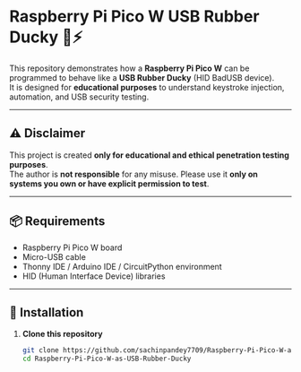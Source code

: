 # Raspberry Pi Pico W USB Rubber Ducky 🦆⚡

This repository demonstrates how a **Raspberry Pi Pico W** can be programmed to behave like a **USB Rubber Ducky** (HID BadUSB device).  
It is designed for **educational purposes** to understand keystroke injection, automation, and USB security testing.

---

## ⚠️ Disclaimer
This project is created **only for educational and ethical penetration testing purposes**.  
The author is **not responsible** for any misuse. Please use it **only on systems you own or have explicit permission to test**.

---

## 📦 Requirements
- Raspberry Pi Pico W board  
- Micro-USB cable  
- Thonny IDE / Arduino IDE / CircuitPython environment  
- HID (Human Interface Device) libraries  

---

## 🔧 Installation

1. **Clone this repository**
   ```bash
   git clone https://github.com/sachinpandey7709/Raspberry-Pi-Pico-W-as-USB-Rubber-Ducky.git
   cd Raspberry-Pi-Pico-W-as-USB-Rubber-Ducky
